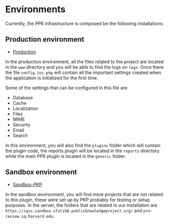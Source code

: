 # Environments

Currently, the PPR infrastructure is composed be the following installations:

## Production environment

- [Production](https://pre-review.iq.harvard.edu/index.php/iqss/login)

In the production environment, all the files related to the project are located in the `www` directory and you will be able to find the logs on `logs`. Once there the file `config.inc.php` will contain all the important settings created when the application is initialized for the first time. 

Some of the settings that can be configured in this file are:

- Database
- Cache
- Localization
- Files
- MIME
- Security
- Email
- Search

In this environment, you will also find the `plugins` folder which will contain the plugin code, the reports plugin will be located in the `reports` directory while the main PPR plugin is located in the `generic` folder.

## Sandbox environment

- [Sandbox-PKP](https://iqss.sandbox.sfulib8.publicknowledgeproject.org)

In the sandbox environment, you will find more projects that are not related to this plugin, these were set up by PKP probably for testing or setup purposes. In the server, the folders that are related to our installation are `https://iqss.sandbox.sfulib8.publicknowledgeproject.org/` and `pre-review.iq.harvard.edu`.

